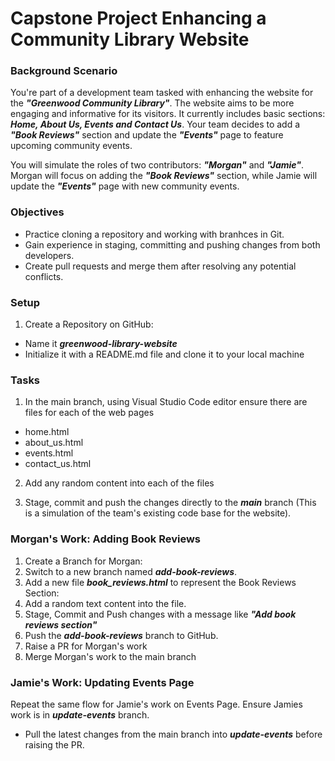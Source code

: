 # Capstone Project Enhancing a Community Library Website

### Background Scenario

You're part of a development team tasked with enhancing the website for the **_"Greenwood Community Library"_**. The website aims to be more engaging and informative for its visitors. It currently includes basic sections: **_Home, About Us, Events and Contact Us_**. Your team decides to add a **_"Book Reviews"_** section and update the **_"Events"_** page to feature upcoming community events.

You will simulate the roles of two contributors: **_"Morgan"_** and **_"Jamie"_**. Morgan will focus on adding the **_"Book Reviews"_** section, while Jamie will update the **_"Events"_** page with new community events.

### Objectives

+ Practice cloning a repository and working with branhces in Git.
+ Gain experience in staging, committing and pushing changes from both developers.
+ Create pull requests and merge them after resolving any potential conflicts.

### Setup

1. Create a Repository on GitHub:

+ Name it **_greenwood-library-website_**
+ Initialize it with a README.md file and clone it to your local machine

### Tasks

1. In the main branch, using Visual Studio Code editor ensure there are files for each of the web pages

+ home.html
+ about_us.html
+ events.html
+ contact_us.html

2. Add any random content into each of the files

3. Stage, commit and push the changes directly to the **_main_** branch (This is a simulation of the team's existing code base for the website).

### Morgan's Work: Adding Book Reviews

1. Create a Branch for Morgan:
2. Switch to a new branch named **_add-book-reviews_**.
3. Add a new file **_book_reviews.html_** to represent the Book Reviews Section:
4. Add a random text content into the file.
5. Stage, Commit and Push changes with a message like **_"Add book reviews section"_**
6. Push the **_add-book-reviews_** branch to GitHub.
7. Raise a PR for Morgan's work
8. Merge Morgan's work to the main branch

### Jamie's Work: Updating Events Page

Repeat the same flow for Jamie's work on Events Page. Ensure Jamies work is in **_update-events_** branch.

+ Pull the latest changes from the main branch into **_update-events_** before raising the PR.
